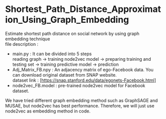 # Shortest_Path_Distance_Approximation_Using_Graph_Embedding
Estimate shortest path distance on social network by using graph embedding technique  
file description :  
 - main.py : It can be divided into 5 steps  
 reading graph -> training node2vec model -> preparing training and testing set -> training predictive model -> prediction  
 - Adj_Matrix_FB.npy : An adjacency matrix of ego-Facebook data. You can download original dataset from SNAP website.  
 dataset link : [https://snap.stanford.edu/data/egonets-Facebook.html]
 - node2vec_FB.model : pre-trained node2vec model for Facebook dataset.  

We have tried different graph embedding method such as GraphSAGE and MUSAE, but node2vec has best performance.
Therefore, we will just use node2vec as embedding method in code.
